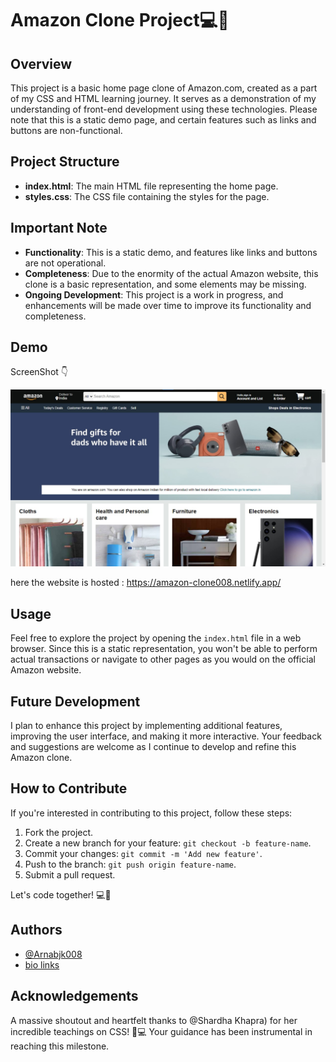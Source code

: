
# Amazon Clone Project💻🚀

## Overview

This project is a basic home page clone of Amazon.com, created as a part of my CSS and HTML learning journey. It serves as a demonstration of my understanding of front-end development using these technologies. Please note that this is a static demo page, and certain features such as links and buttons are non-functional.


## Project Structure

- **index.html**: The main HTML file representing the home page.
- **styles.css**: The CSS file containing the styles for the page.
## Important Note

- **Functionality**: This is a static demo, and features like links and buttons are not operational.
- **Completeness**: Due to the enormity of the actual Amazon website, this clone is a basic representation, and some elements may be missing.
- **Ongoing Development**: This project is a work in progress, and enhancements will be made over time to improve its functionality and completeness.


## Demo

ScreenShot 👇

![image](./Demo%20pic.jpg)

here the website is hosted : https://amazon-clone008.netlify.app/

## Usage

Feel free to explore the project by opening the `index.html` file in a web browser. Since this is a static representation, you won't be able to perform actual transactions or navigate to other pages as you would on the official Amazon website.
## Future Development

I plan to enhance this project by implementing additional features, improving the user interface, and making it more interactive. Your feedback and suggestions are welcome as I continue to develop and refine this Amazon clone.


## How to Contribute

If you're interested in contributing to this project, follow these steps:

1. Fork the project.
2. Create a new branch for your feature: `git checkout -b feature-name`.
3. Commit your changes: `git commit -m 'Add new feature'`.
4. Push to the branch: `git push origin feature-name`.
5. Submit a pull request.

Let's code together! 💻🚀


## Authors

- [@Arnabjk008](https://www.github.com/xensen008)
- [bio links](https://xensen008.bio.link)


## Acknowledgements

A massive shoutout and heartfelt thanks to @Shardha Khapra) for her incredible teachings on CSS! 🙌💻 Your guidance has been instrumental in reaching this milestone.


